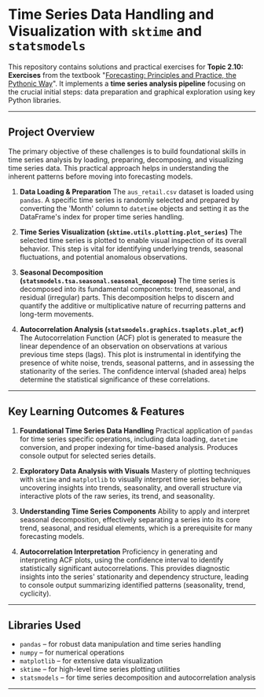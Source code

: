 # Time Series Data Handling and Visualization with `sktime` and `statsmodels`

This repository contains solutions and practical exercises for **Topic 2.10: Exercises** from the textbook "[Forecasting: Principles and Practice, the Pythonic Way](https://otexts.com/fpppy/nbs/02-graphics.html#sec-graphics-exercises)". It implements a **time series analysis pipeline** focusing on the crucial initial steps: data preparation and graphical exploration using key Python libraries.

---

## Project Overview

The primary objective of these challenges is to build foundational skills in time series analysis by loading, preparing, decomposing, and visualizing time series data. This practical approach helps in understanding the inherent patterns before moving into forecasting models.

1.  **Data Loading & Preparation**
    The `aus_retail.csv` dataset is loaded using `pandas`. A specific time series is randomly selected and prepared by converting the 'Month' column to `datetime` objects and setting it as the DataFrame's index for proper time series handling.

2.  **Time Series Visualization (`sktime.utils.plotting.plot_series`)**
    The selected time series is plotted to enable visual inspection of its overall behavior. This step is vital for identifying underlying trends, seasonal fluctuations, and potential anomalous observations.

3.  **Seasonal Decomposition (`statsmodels.tsa.seasonal.seasonal_decompose`)**
    The time series is decomposed into its fundamental components: trend, seasonal, and residual (irregular) parts. This decomposition helps to discern and quantify the additive or multiplicative nature of recurring patterns and long-term movements.

4.  **Autocorrelation Analysis (`statsmodels.graphics.tsaplots.plot_acf`)**
    The Autocorrelation Function (ACF) plot is generated to measure the linear dependence of an observation on observations at various previous time steps (lags). This plot is instrumental in identifying the presence of white noise, trends, seasonal patterns, and in assessing the stationarity of the series. The confidence interval (shaded area) helps determine the statistical significance of these correlations.

---

## Key Learning Outcomes & Features

1.  **Foundational Time Series Data Handling**
    Practical application of `pandas` for time series specific operations, including data loading, `datetime` conversion, and proper indexing for time-based analysis. Produces console output for selected series details.

2.  **Exploratory Data Analysis with Visuals**
    Mastery of plotting techniques with `sktime` and `matplotlib` to visually interpret time series behavior, uncovering insights into trends, seasonality, and overall structure via interactive plots of the raw series, its trend, and seasonality.

3.  **Understanding Time Series Components**
    Ability to apply and interpret seasonal decomposition, effectively separating a series into its core trend, seasonal, and residual elements, which is a prerequisite for many forecasting models.

4.  **Autocorrelation Interpretation**
    Proficiency in generating and interpreting ACF plots, using the confidence interval to identify statistically significant autocorrelations. This provides diagnostic insights into the series' stationarity and dependency structure, leading to console output summarizing identified patterns (seasonality, trend, cyclicity).

---

## Libraries Used

-   `pandas` – for robust data manipulation and time series handling
-   `numpy` – for numerical operations
-   `matplotlib` – for extensive data visualization
-   `sktime` – for high-level time series plotting utilities
-   `statsmodels` – for time series decomposition and autocorrelation analysis

---
